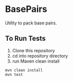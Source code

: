 # BasePairs
Utility to pack base pairs. 

## To Run Tests
1. Clone this repository
2. cd into repository directory
3. run Maven clean install 

```
mvn clean install
mvn test
```

